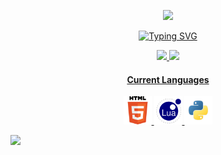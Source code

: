 <p align="center"> 
    <img src="https://discord.c99.nl/widget/theme-4/608356252816506884.png"/>
</p>

<p align="center">
<a href="https://git.io/typing-svg"><img src="https://readme-typing-svg.herokuapp.com?font=Fira+Code&size=15&pause=1000&color=F7F7F7&center=true&vCenter=true&width=435&lines=I+love+programming!" alt="Typing SVG" /></a>
</p>

<p float="left" align="center">

  <a href="https://github.com/Heavensellz">
    <img src="https://img.shields.io/github/followers/Heavensellz?style=for-the-badge&logo=github">
  <a href="https://github.com/Heavensellz/HeavenSellz">
    <img src="https://img.shields.io/github/watchers/Heavensellz/HeavenSellz?style=for-the-badge&logo=git">

</p>
    
 <div align="center">

  <h4 align="center">Current Languages</h4>
  <p align="center">
    <code><img height="45" src="https://raw.githubusercontent.com/github/explore/main/topics/html/html.png"></code>
    <code><img height="45" src="https://raw.githubusercontent.com/github/explore/main/topics/lua/lua.png"></code>
    <code><img height="45" src="https://raw.githubusercontent.com/github/explore/main/topics/python/python.png"></code>
  </p>

</div>

<img src="https://github.com/BEPb/BEPb/blob/main/assets/Bottom_down.svg">

<!---<h3 align="center">⚠️ Multiple works in progress! ⚠️</h3>
<h4 align="center">Due to the creating of multiple projects, common inactivity may occur.<br>Please pardon any slow uploads or lack of updates.</h4>--->
